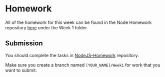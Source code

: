 # Homework

All of the homework for this week can be found in the Node Homework repository [here](https://github.com/CodeYourFuture/NodeJS-Homework) under the Week 1 folder

## Submission

You should complete the tasks in [NodeJS-Homework](https://github.com/CodeYourFuture/NodeJS-Homework) repository.

Make sure you create a branch named `[YOUR_NAME]/Week1` for work that you want to submit.
